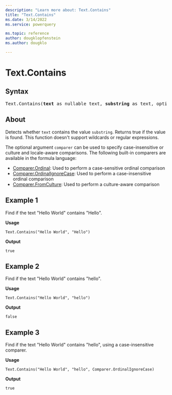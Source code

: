 ```yaml
---
description: "Learn more about: Text.Contains"
title: "Text.Contains"
ms.date: 3/14/2022
ms.service: powerquery

ms.topic: reference
author: dougklopfenstein
ms.author: dougklo

---
```

# Text.Contains

## Syntax

<pre>
Text.Contains(<b>text</b> as nullable text, <b>substring</b> as text, optional <b>comparer</b> as nullable function) as nullable logical
</pre>
  
## About

Detects whether `text` contains the value `substring`. Returns true if the value is found. This function doesn't support wildcards or regular expressions.

The optional argument `comparer` can be used to specify case-insensitive or culture and locale-aware comparisons. The following built-in comparers are available in the formula language:

* [Comparer.Ordinal](/powerquery-m/comparer-ordinal): Used to perform a case-sensitive ordinal comparison
* [Comparer.OrdinalIgnoreCase](/powerquery-m/comparer-ordinalignorecase): Used to perform a case-insensitive ordinal comparison
* [Comparer.FromCulture](/powerquery-m/comparer-fromculture): Used to perform a culture-aware comparison

## Example 1

Find if the text "Hello World" contains "Hello".

**Usage**

```powerquery-m
Text.Contains("Hello World", "Hello")
```

**Output**

`true`

## Example 2

Find if the text "Hello World" contains "hello".

**Usage**

```powerquery-m
Text.Contains("Hello World", "hello")
```

**Output**

`false`

## Example 3

Find if the text "Hello World" contains "hello", using a case-insensitive comparer.

**Usage**

```powerquery-m
Text.Contains("Hello World", "hello", Comparer.OrdinalIgnoreCase)
```

**Output**

`true`
